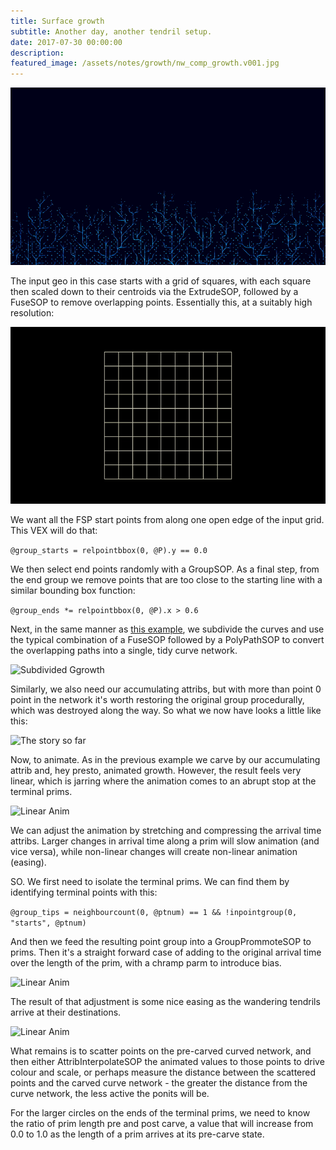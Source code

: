 ```yaml
---
title: Surface growth
subtitle: Another day, another tendril setup.
date: 2017-07-30 00:00:00
description:
featured_image: /assets/notes/growth/nw_comp_growth.v001.jpg
---
```

![The finished result](/assets/notes/growth/growth_preview.gif)

The input geo in this case starts with a grid of squares, with each square then scaled down to their centroids via the ExtrudeSOP, followed by a FuseSOP to remove overlapping points. Essentially this, at a suitably high resolution:

![Growth base](/assets/notes/growth/growth_base.gif)

We want all the FSP start points from along one open edge of the input grid. This VEX will do that:

```@group_starts = relpointbbox(0, @P).y == 0.0```

We then select end points randomly with a GroupSOP. As a final step, from the end group we remove points that are too close to the starting line with a similar bounding box function:

```@group_ends *= relpointbbox(0, @P).x > 0.6```

Next, in the same manner as [this example](/notes/tendrils), we subdivide the curves and use the typical combination of a FuseSOP followed by a PolyPathSOP to convert the overlapping paths into a single, tidy curve network.

![Subdivided Ggrowth](/assets/notes/growth/growth_subd.gif)

Similarly, we also need our accumulating attribs, but with more than point 0 point in the network it's worth restoring the original group procedurally, which was destroyed along the way. So what we now have looks a little like this:

![The story so far](/assets/notes/growth/growth_sofar.gif)

Now, to animate. As in the previous example we carve by our accumulating attrib and, hey presto, animated growth. However, the result feels very linear, which is jarring where the animation comes to an abrupt stop at the terminal prims.

![Linear Anim](/assets/notes/growth/growth_preslow.gif)

We can adjust the animation by stretching and compressing the arrival time attribs. Larger changes in arrival time along a prim will slow animation (and vice versa), while non-linear changes will create non-linear animation (easing).

SO. We first need to isolate the terminal prims. We can find them by identifying terminal points with this:

```@group_tips = neighbourcount(0, @ptnum) == 1 && !inpointgroup(0, "starts", @ptnum)```

And then we feed the resulting point group into a GroupPrommoteSOP to prims. Then it's a straight forward case of adding to the original arrival time over the length of the prim, with a chramp parm to introduce bias.

![Linear Anim](/assets/notes/growth/growth_biasattrib.jpg)

The result of that adjustment is some nice easing as the wandering tendrils arrive at their destinations.

![Linear Anim](/assets/notes/growth/growth_postslow.gif)

What remains is to scatter points on the pre-carved curved network, and then either AttribInterpolateSOP the animated values to those points to drive colour and scale, or perhaps measure the distance between the scattered points and the carved curve network - the greater the distance from the curve network, the less active the ponits will be.

For the larger circles on the ends of the terminal prims, we need to know the ratio of prim length pre and post carve, a value that will increase from 0.0 to 1.0 as the length of a prim arrives at its pre-carve state.